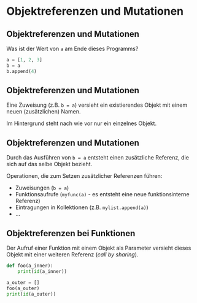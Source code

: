 # Objektreferenzen und Mutationen

## Objektreferenzen und Mutationen

Was ist der Wert von `a` am Ende dieses Programms?

```py
a = [1, 2, 3]
b = a
b.append(4)
```

## Objektreferenzen und Mutationen

Eine Zuweisung (z.B. `b = a`) versieht ein existierendes Objekt mit einem neuen (zusätzlichen) Namen.

Im Hintergrund steht nach wie vor nur ein einzelnes Objekt.

## Objektreferenzen und Mutationen

Durch das Ausführen von `b = a` entsteht einen zusätzliche Referenz, die sich auf das selbe Objekt bezieht.

Operationen, die zum Setzen zusätzlicher Referenzen führen:

- Zuweisungen (`b = a`)
- Funktionsaufrufe (`myfunc(a)` - es entsteht eine neue funktionsinterne Referenz)
- Eintragungen in Kollektionen (z.B. `mylist.append(a)`)
- ...

## Objektreferenzen bei Funktionen

Der Aufruf einer Funktion mit einem Objekt als Parameter versieht dieses Objekt mit einer weiteren Referenz (_call by sharing_).

```py
def foo(a_inner):
    print(id(a_inner))

a_outer = []
foo(a_outer)
print(id(a_outer))
```
